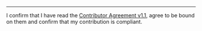 

______________________________________
I confirm that I have read the [Contributor Agreement v1.1](https://github.com/tegonal/gt/blob/v1.0.0/.github/Contributor%20Agreement.txt), agree to be bound on them and confirm that my contribution is compliant.
